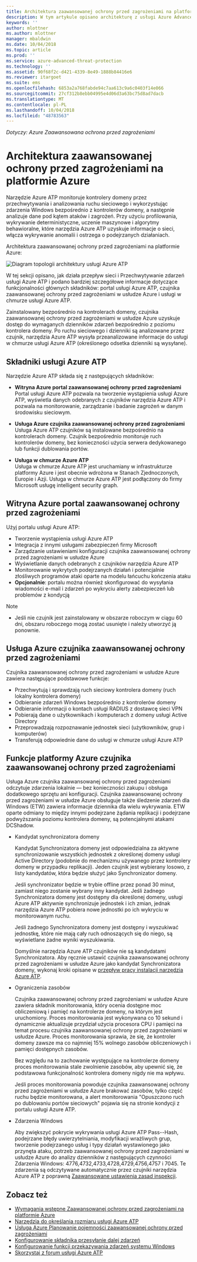 ```yaml
---
title: Architektura zaawansowanej ochrony przed zagrożeniami na platformie Azure | Dokumentacja firmy Microsoft
description: W tym artykule opisano architekturę z usługi Azure Advanced Threat Analytics (ATP)
keywords: ''
author: mlottner
ms.author: mlottner
manager: mbaldwin
ms.date: 10/04/2018
ms.topic: article
ms.prod: ''
ms.service: azure-advanced-threat-protection
ms.technology: ''
ms.assetid: 90f68f2c-d421-4339-8e49-1888b84416e6
ms.reviewer: itargoet
ms.suite: ems
ms.openlocfilehash: 6853a2a768fabde94c7aa613c9a6c0403f14e066
ms.sourcegitcommit: 27cf312b8ebb04995e4d06d3a63bc75d8ad7dacb
ms.translationtype: MT
ms.contentlocale: pl-PL
ms.lasthandoff: 10/04/2018
ms.locfileid: "48783563"
---
```

*Dotyczy: Azure Zaawansowana ochrona przed zagrożeniami*


# <a name="azure-atp-architecture"></a>Architektura zaawansowanej ochrony przed zagrożeniami na platformie Azure

Narzędzie Azure ATP monitoruje kontrolery domeny przez przechwytywania i analizowania ruchu sieciowego i wykorzystując zdarzenia Windows bezpośrednio z kontrolerów domeny, a następnie analizuje dane pod kątem ataków i zagrożeń. Przy użyciu profilowania, wykrywanie deterministyczne, uczenie maszynowe i algorytmy behawioralne, które narzędzia Azure ATP uzyskuje informacje o sieci, włącza wykrywanie anomalii i ostrzega o podejrzanych działaniach.

Architektura zaawansowanej ochrony przed zagrożeniami na platformie Azure:

![Diagram topologii architektury usługi Azure ATP](media/atp-architecture-topology.png)

W tej sekcji opisano, jak działa przepływ sieci i Przechwytywanie zdarzeń usługi Azure ATP i podano bardziej szczegółowe informacje dotyczące funkcjonalności głównych składników: portal usługi Azure ATP, czujnika zaawansowanej ochrony przed zagrożeniami w usłudze Azure i usługi w chmurze usługi Azure ATP. 

Zainstalowany bezpośrednio na kontrolerach domeny, czujnika zaawansowanej ochrony przed zagrożeniami w usłudze Azure uzyskuje dostęp do wymaganych dzienników zdarzeń bezpośrednio z poziomu kontrolera domeny. Po ruchu sieciowego i dzienniki są analizowane przez czujnik, narzędzia Azure ATP wysyła przeanalizowane informacje do usługi w chmurze usługi Azure ATP (określonego odsetka dzienniki są wysyłane). 

## <a name="azure-atp-components"></a>Składniki usługi Azure ATP
Narzędzie Azure ATP składa się z następujących składników:

-   **Witryna Azure portal zaawansowanej ochrony przed zagrożeniami** <br>
Portal usługi Azure ATP pozwala na tworzenie wystąpienia usługi Azure ATP, wyświetla danych odebranych z czujników narzędzia Azure ATP i pozwala na monitorowanie, zarządzanie i badanie zagrożeń w danym środowisku sieciowym.  
-   **Usługa Azure czujnika zaawansowanej ochrony przed zagrożeniami**<br>
Usługa Azure ATP czujników są instalowane bezpośrednio na kontrolerach domeny. Czujnik bezpośrednio monitoruje ruch kontrolerów domeny, bez konieczności użycia serwera dedykowanego lub funkcji dublowania portów.

-   **Usługa w chmurze Azure ATP**<br>
Usługa w chmurze Azure ATP jest uruchamiany w infrastrukturze platformy Azure i jest obecnie wdrożona w Stanach Zjednoczonych, Europie i Azji. Usługa w chmurze Azure ATP jest podłączony do firmy Microsoft usługę intelligent security graph. 

## <a name="azure-atp-portal"></a>Witryna Azure portal zaawansowanej ochrony przed zagrożeniami 
Użyj portalu usługi Azure ATP:
- Tworzenie wystąpienia usługi Azure ATP
- Integracja z innymi usługami zabezpieczeń firmy Microsoft 
- Zarządzanie ustawieniami konfiguracji czujnika zaawansowanej ochrony przed zagrożeniami w usłudze Azure 
- Wyświetlanie danych odebranych z czujników narzędzia Azure ATP
- Monitorowanie wykrytych podejrzanych działań i potencjalnie złośliwych programów ataki oparte na modelu łańcuchu kończenia ataku
- **Opcjonalnie**: portalu można również skonfigurować do wysyłania wiadomości e-mail i zdarzeń po wykryciu alerty zabezpieczeń lub problemów z kondycją

> [!NOTE]
> - Jeśli nie czujnik jest zainstalowany w obszarze roboczym w ciągu 60 dni, obszaru roboczego mogą zostać usunięte i należy utworzyć ją ponownie.

## <a name="azure-atp-sensor"></a>Usługa Azure czujnika zaawansowanej ochrony przed zagrożeniami
Czujnika zaawansowanej ochrony przed zagrożeniami w usłudze Azure zawiera następujące podstawowe funkcje:
- Przechwytują i sprawdzają ruch sieciowy kontrolera domeny (ruch lokalny kontrolera domeny)
- Odbieranie zdarzeń Windows bezpośrednio z kontrolerów domeny 
- Odbieranie informacji o kontach usługi RADIUS z dostawcę sieci VPN
- Pobierają dane o użytkownikach i komputerach z domeny usługi Active Directory
- Przeprowadzają rozpoznawanie jednostek sieci (użytkowników, grup i komputerów)
- Transferują odpowiednie dane do usługi w chmurze usługi Azure ATP

 
## <a name="azure-atp-sensor-features"></a>Funkcje platformy Azure czujnika zaawansowanej ochrony przed zagrożeniami
Usługa Azure czujnika zaawansowanej ochrony przed zagrożeniami odczytuje zdarzenia lokalnie — bez konieczności zakupu i obsługa dodatkowego sprzętu ani konfiguracji. Czujnika zaawansowanej ochrony przed zagrożeniami w usłudze Azure obsługuje także śledzenie zdarzeń dla Windows (ETW) zawiera informacje dziennika dla wielu wykrywania. ETW oparte odmiany to między innymi podejrzane żądania replikacji i podejrzane podwyższania poziomu kontrolera domeny, są potencjalnymi atakami DCShadow.
- Kandydat synchronizatora domeny

    Kandydat Synchronizatora domeny jest odpowiedzialna za aktywne synchronizowanie wszystkich jednostek z określonej domeny usługi Active Directory (podobnie do mechanizmu używanego przez kontrolery domeny w przypadku replikacji). Jeden czujnik jest wybierany losowo, z listy kandydatów, która będzie służyć jako Synchronizator domeny. 

    Jeśli synchronizator będzie w trybie offline przez ponad 30 minut, zamiast niego zostanie wybrany inny kandydat. Jeśli żadnego Synchronizatora domeny jest dostępny dla określonej domeny, usługi Azure ATP aktywnie synchronizuje jednostek i ich zmian, jednak narzędzia Azure ATP pobiera nowe jednostki po ich wykryciu w monitorowanym ruchu. 
    
    Jeśli żadnego Synchronizatora domeny jest dostępny i wyszukiwać jednostkę, które nie mają cały ruch odnoszących się do niego, są wyświetlane żadne wyniki wyszukiwania.

    Domyślnie narzędzia Azure ATP czujników nie są kandydatami Synchronizatora. Aby ręcznie ustawić czujnika zaawansowanej ochrony przed zagrożeniami w usłudze Azure jako kandydat Synchronizatora domeny, wykonaj kroki opisane w [przepływ pracy instalacji narzędzia Azure ATP](install-atp-step5.md#step-5-configure-the-azure-atp-sensor-settings).
- Ograniczenia zasobów

    Czujnika zaawansowanej ochrony przed zagrożeniami w usłudze Azure zawiera składnik monitorowania, który ocenia dostępne moc obliczeniową i pamięć na kontrolerze domeny, na którym jest uruchomiony. Proces monitorowania jest wykonywana co 10 sekund i dynamicznie aktualizuje przydział użycia procesora CPU i pamięci na temat procesu czujnika zaawansowanej ochrony przed zagrożeniami w usłudze Azure. Proces monitorowania sprawia, że się, że kontroler domeny zawsze ma co najmniej 15% wolnego zasobów obliczeniowych i pamięci dostępnych zasobów.

    Bez względu na to zachowanie występujące na kontrolerze domeny proces monitorowania stale zwolnienie zasobów, aby upewnić się, że podstawowa funkcjonalność kontrolera domeny nigdy nie ma wpływu.

    Jeśli proces monitorowania powoduje czujnika zaawansowanej ochrony przed zagrożeniami w usłudze Azure brakować zasobów, tylko część ruchu będzie monitorowana, a alert monitorowania "Opuszczono ruch po dublowaniu portów sieciowych" pojawia się na stronie kondycji z portalu usługi Azure ATP.

-  Zdarzenia Windows

    Aby zwiększyć pokrycie wykrywania usługi Azure ATP Pass--Hash, podejrzane błędy uwierzytelniania, modyfikacji wrażliwych grup, tworzenie podejrzanego usług i typy działań wystawionego jako przynęta ataku, potrzeb zaawansowanej ochrony przed zagrożeniami w usłudze Azure do analizy dzienników z następujących czynności Zdarzenia Windows: 4776,4732,4733,4728,4729,4756,4757 i 7045. Te zdarzenia są odczytywane automatycznie przez czujniki narzędzia Azure ATP z poprawną [Zaawansowane ustawienia zasad inspekcji](atp-advanced-audit-policy.md). 

## <a name="see-also"></a>Zobacz też
- [Wymagania wstępne Zaawansowanej ochrony przed zagrożeniami na platformie Azure](atp-prerequisites.md)
- [Narzędzia do określania rozmiaru usługi Azure ATP](http://aka.ms/trisizingtool)
- [Usługa Azure Planowanie pojemności zaawansowanej ochrony przed zagrożeniami](atp-capacity-planning.md)
- [Konfigurowanie składnika przesyłanie dalej zdarzeń](configure-event-forwarding.md)
- [Konfigurowanie funkcji przekazywania zdarzeń systemu Windows](configure-event-forwarding.md)
- [Skorzystaj z forum usługi Azure ATP](https://aka.ms/azureatpcommunity)
